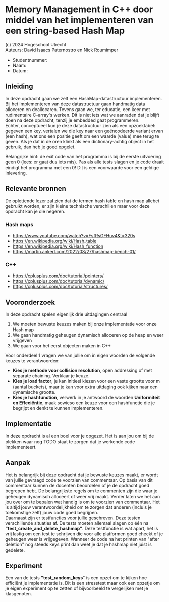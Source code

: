# Memory Management in C++ door middel van het implementeren van een string-based Hash Map


(c) 2024 Hogeschool Utrecht<br>
Auteurs: David Isaacs Paternostro en Nick Roumimper

* Studentnummer:
* Naam:
* Datum:

## Inleiding
In deze opdracht gaan we zelf een HashMap-datastructuur implementeren. Bij het implementeren van deze datastructuur gaan handmatig data alloceren en deallocaren. Tevens gaan we, ter educatie, een keer met rudimentaire C-array's werken. Dit is niet iets wat we aanraden dat je blijft doen na deze opdracht, tenzij je embedded gaat programmeren.  
Echter, conceptueel kun je deze datastructuur zien als een opzoektabel: gegeven een key, vertalen we die key naar een geëncodeerde variant ervan (een hash),
wat ons een positie geeft om een waarde (value) mee terug te geven. Als je dat in de oren klinkt als een dictionary-achtig object in het gebruik,
dan heb je goed opgelet.

Belangrijke hint: de exit code van het programma is bij de eerste uitvoering geen 0 (lees: er gaat dus iets mis). Pas als alle tests slagen en je code 
draait eindigt het programma met een 0! Dit is een voorwaarde voor een geldige inlevering.

## Relevante bronnen

De oplettende lezer zal zien dat de termen hash table en hash map allebei gebruikt worden, er zijn kleine technische verschillen maar voor deze 
opdracht kan je die negeren.

### Hash maps
- https://www.youtube.com/watch?v=FsfRsGFHuv4&t=320s
- https://en.wikipedia.org/wiki/Hash_table
- https://en.wikipedia.org/wiki/Hash_function
- https://martin.ankerl.com/2022/08/27/hashmap-bench-01/

### C++ 
- https://cplusplus.com/doc/tutorial/pointers/
- https://cplusplus.com/doc/tutorial/dynamic/
- https://cplusplus.com/doc/tutorial/structures/


## Vooronderzoek
In deze opdracht spelen eigenlijk drie uitdagingen centraal
1. We moeten bewuste keuzes maken bij onze implementatie voor onze Hash map
2. We gaan handmatig geheugen dynamisch alloceren op de heap en weer vrijgeven
3. We gaan voor het eerst objecten maken in C++

Voor onderdeel 1 vragen we van jullie om in eigen woorden de volgende keuzes te verantwoorden:

- **Kies je methode voor collision resolution**, open addressing of met separate chaining. Verklaar je keuze.
- **Kies je load factor**, je kan initieel kiezen voor een vaste grootte voor m (aantal buckets), maar je kan voor extra uitdaging ook kijken naar een dynamische grootte.
- **Kies je hashfunction**, verwerk in je antwoord de woorden **Uniformiteit en Effeciëntie**, maak sowieso een keuze voor een hashfunctie die je begrijpt en denkt te kunnen implementeren.


## Implementatie
In deze opdracht is al een boel voor je opgezet. Het is aan jou om bij de plekken waar nog TODO staat te zorgen dat je werkende code implementeert.


## Aanpak
Het is belangrijk bij deze opdracht dat je bewuste keuzes maakt, er wordt van jullie gevraagd code te voorzien van commentaar. Op basis van dit 
commentaar kunnen de docenten beoordelen of je de opdracht goed begrepen hebt. De belangrijkste regels om te commenten zijn die waar je geheugen 
dynamisch alloceert of weer vrij maakt. Verder laten we het aan jou over om te bepalen wat handig is om te voorzien van commentaar. Het is altijd jouw 
verantwoordelijkheid om te zorgen dat anderen (incluis je toekomstige zelf) jouw code goed begrijpen.
<br>
Daarnaast zijn er testfuncties voor jullie geschreven. Deze testen verschillende situaties af. De tests moeten allemaal slagen op één na **"test_create_and_delete_hashmap"**. 
Deze testfunctie is wat apart, het is vrij lastig om een test te schrijven die voor alle platformen goed checkt of je geheugen weer is vrijgegeven. 
Wanneer de code na het printen van "after deletion" nog steeds keys print dan weet je dat je hashmap niet juist is gedelete.


## Experiment
Een van de tests **"test_random_keys**" is een opzet om te kijken hoe efficiënt je implementatie is. Dit is een stresstest maar ook een opzetje om je
eigen experiment op te zetten of bijvoorbeeld te vergelijken met je klasgenoten.

